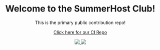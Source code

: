 
<h1 align="center">Welcome to the SummerHost Club!</h3>

<p align="center">
  This is the primary public contribution repo!
  <p align="center">
    <a href="https://git.waterfallgaming.net/rouing/Summer-Hosts">
      Click here for our CI Repo
    </a>
  </p>
</p>

<p align="center">
  <a href="https://discord.gg/KW2Cg27">
    <img src="https://img.shields.io/discord/448634527422873621.svg"></img>
  </a>
  <a href="https://www.codacy.com/app/rouing/Website?utm_source=github.com&amp;utm_medium=referral&amp;utm_content=SummerHost/Website&amp;utm_campaign=Badge_Grade">
    <img src="https://api.codacy.com/project/badge/Grade/eca5441cbcd643e69bee5fc1711c4f7c"/>
  </a>
</p>
